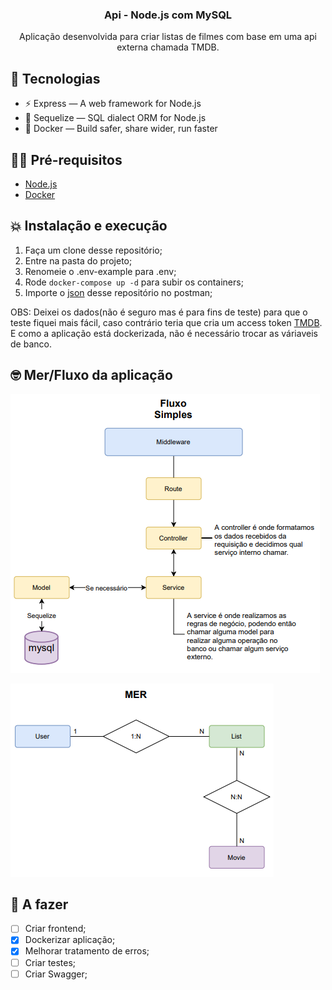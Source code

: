 <h3 align="center">
  Api - Node.js com MySQL
</h3>

<p align="center">Aplicação desenvolvida para criar listas de filmes com base em uma api externa chamada TMDB.
</p>

## 👾 Tecnologias

- ⚡ Express — A web framework for Node.js
- 💾 Sequelize — SQL dialect ORM for Node.js
- 🐳 Docker — Build safer, share wider, run faster

## ✋🏻 Pré-requisitos

- [Node.js](https://nodejs.org/en/download/)
- [Docker](https://docs.docker.com/desktop/windows/install/)
## 💥 Instalação e execução

1. Faça um clone desse repositório;
2. Entre na pasta do projeto;
3. Renomeie o .env-example para .env;
4. Rode `docker-compose up -d` para subir os containers;
5. Importe o [json](https://www.getpostman.com/collections/8642e16e368758d9fcca) desse repositório no postman;

OBS: Deixei os dados(não é seguro mas é para fins de teste) para que o teste fiquei mais fácil, caso contrário teria que cria um access token [TMDB](https://developers.themoviedb.org/3/getting-started/authentication). E como a aplicação está dockerizada, não é necessário trocar as váriaveis de banco.
## 🤓 Mer/Fluxo da aplicação

![Screenshot](/docs/fluxo.PNG)

![Screenshot](/docs/mer.PNG)
## 🧐 A fazer

- [ ] Criar frontend;
- [x] Dockerizar aplicação;
- [x] Melhorar tratamento de erros;
- [ ] Criar testes;
- [ ] Criar Swagger;

